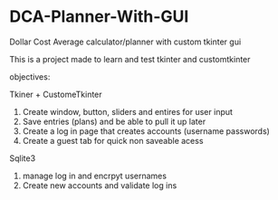 # DCA-Planner-With-GUI
Dollar Cost Average calculator/planner with custom tkinter gui

This is a project made to learn and test tkinter and customtkinter

objectives:

 Tkiner + CustomeTkinter
1. Create window, button, sliders and entires for user input
2. Save entries (plans) and be able to pull it up later 
3. Create a log in page that creates accounts (username passwords)
4. Create a guest tab for quick non saveable acess

  Sqlite3 
 1. manage log in and encrpyt usernames
 2. Create new accounts and validate log ins
